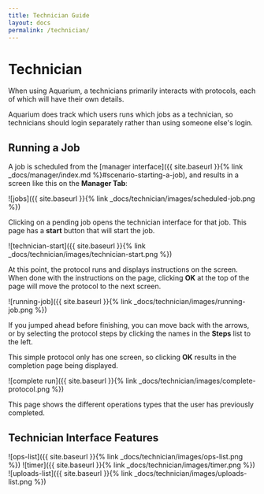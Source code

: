 ```yaml
---
title: Technician Guide
layout: docs
permalink: /technician/
---
```

# Technician

When using Aquarium, a technicians primarily interacts with protocols, each of which will have their own details.

Aquarium does track which users runs which jobs as a technician, so technicians should login separately rather than using someone else's login.

## Running a Job

A job is scheduled from the [manager interface]({{ site.baseurl }}{% link _docs/manager/index.md %}#scenario-starting-a-job), and results in a screen like this on the **Manager Tab**:

![jobs]({{ site.baseurl }}{% link _docs/technician/images/scheduled-job.png %})

Clicking on a pending job opens the technician interface for that job.
This page has a **start** button that will start the job.

![technician-start]({{ site.baseurl }}{% link _docs/technician/images/technician-start.png %})

At this point, the protocol runs and displays instructions on the screen.
When done with the instructions on the page, clicking **OK** at the top of the page will move the protocol to the next screen.

![running-job]({{ site.baseurl }}{% link _docs/technician/images/running-job.png %})

If you jumped ahead before finishing, you can move back with the arrows, or by selecting the protocol steps by clicking the names in the **Steps** list to the left.

This simple protocol only has one screen, so clicking **OK** results in the completion page being displayed.

![complete run]({{ site.baseurl }}{% link _docs/technician/images/complete-protocol.png %})

This page shows the different operations types that the user has previously completed.

## Technician Interface Features



![ops-list]({{ site.baseurl }}{% link _docs/technician/images/ops-list.png %})
![timer]({{ site.baseurl }}{% link _docs/technician/images/timer.png %})
![uploads-list]({{ site.baseurl }}{% link _docs/technician/images/uploads-list.png %})

